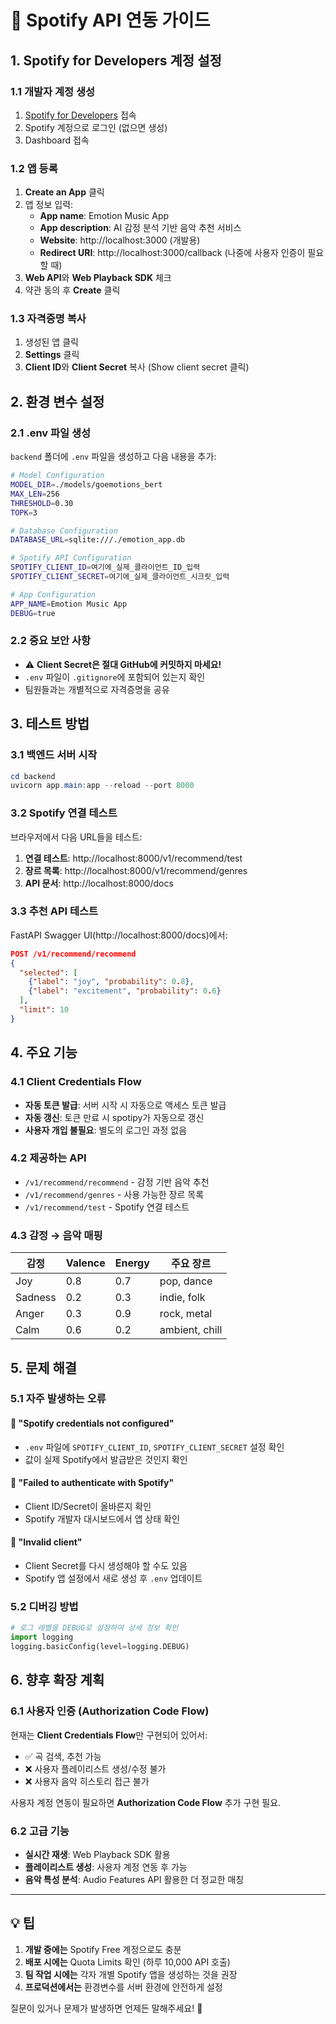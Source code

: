 # 🎵 Spotify API 연동 가이드

## 1. Spotify for Developers 계정 설정

### 1.1 개발자 계정 생성
1. [Spotify for Developers](https://developer.spotify.com) 접속
2. Spotify 계정으로 로그인 (없으면 생성)
3. Dashboard 접속

### 1.2 앱 등록
1. **Create an App** 클릭
2. 앱 정보 입력:
   - **App name**: Emotion Music App
   - **App description**: AI 감정 분석 기반 음악 추천 서비스
   - **Website**: http://localhost:3000 (개발용)
   - **Redirect URI**: http://localhost:3000/callback (나중에 사용자 인증이 필요할 때)
3. **Web API**와 **Web Playback SDK** 체크
4. 약관 동의 후 **Create** 클릭

### 1.3 자격증명 복사
1. 생성된 앱 클릭
2. **Settings** 클릭
3. **Client ID**와 **Client Secret** 복사 (Show client secret 클릭)

## 2. 환경 변수 설정

### 2.1 .env 파일 생성
`backend` 폴더에 `.env` 파일을 생성하고 다음 내용을 추가:

```bash
# Model Configuration
MODEL_DIR=./models/goemotions_bert
MAX_LEN=256
THRESHOLD=0.30
TOPK=3

# Database Configuration
DATABASE_URL=sqlite:///./emotion_app.db

# Spotify API Configuration
SPOTIFY_CLIENT_ID=여기에_실제_클라이언트_ID_입력
SPOTIFY_CLIENT_SECRET=여기에_실제_클라이언트_시크릿_입력

# App Configuration  
APP_NAME=Emotion Music App
DEBUG=true
```

### 2.2 중요 보안 사항
- ⚠️ **Client Secret은 절대 GitHub에 커밋하지 마세요!**
- `.env` 파일이 `.gitignore`에 포함되어 있는지 확인
- 팀원들과는 개별적으로 자격증명을 공유

## 3. 테스트 방법

### 3.1 백엔드 서버 시작
```powershell
cd backend
uvicorn app.main:app --reload --port 8000
```

### 3.2 Spotify 연결 테스트
브라우저에서 다음 URL들을 테스트:

1. **연결 테스트**: http://localhost:8000/v1/recommend/test
2. **장르 목록**: http://localhost:8000/v1/recommend/genres  
3. **API 문서**: http://localhost:8000/docs

### 3.3 추천 API 테스트
FastAPI Swagger UI(http://localhost:8000/docs)에서:

```json
POST /v1/recommend/recommend
{
  "selected": [
    {"label": "joy", "probability": 0.8},
    {"label": "excitement", "probability": 0.6}
  ],
  "limit": 10
}
```

## 4. 주요 기능

### 4.1 Client Credentials Flow
- **자동 토큰 발급**: 서버 시작 시 자동으로 액세스 토큰 발급
- **자동 갱신**: 토큰 만료 시 spotipy가 자동으로 갱신
- **사용자 개입 불필요**: 별도의 로그인 과정 없음

### 4.2 제공하는 API
- `/v1/recommend/recommend` - 감정 기반 음악 추천
- `/v1/recommend/genres` - 사용 가능한 장르 목록
- `/v1/recommend/test` - Spotify 연결 테스트

### 4.3 감정 → 음악 매핑
| 감정 | Valence | Energy | 주요 장르 |
|------|---------|--------|-----------|
| Joy | 0.8 | 0.7 | pop, dance |
| Sadness | 0.2 | 0.3 | indie, folk |
| Anger | 0.3 | 0.9 | rock, metal |
| Calm | 0.6 | 0.2 | ambient, chill |

## 5. 문제 해결

### 5.1 자주 발생하는 오류

#### 🔴 "Spotify credentials not configured"
- `.env` 파일에 `SPOTIFY_CLIENT_ID`, `SPOTIFY_CLIENT_SECRET` 설정 확인
- 값이 실제 Spotify에서 발급받은 것인지 확인

#### 🔴 "Failed to authenticate with Spotify"
- Client ID/Secret이 올바른지 확인
- Spotify 개발자 대시보드에서 앱 상태 확인

#### 🔴 "Invalid client"
- Client Secret를 다시 생성해야 할 수도 있음
- Spotify 앱 설정에서 새로 생성 후 `.env` 업데이트

### 5.2 디버깅 방법
```python
# 로그 레벨을 DEBUG로 설정하여 상세 정보 확인
import logging
logging.basicConfig(level=logging.DEBUG)
```

## 6. 향후 확장 계획

### 6.1 사용자 인증 (Authorization Code Flow)
현재는 **Client Credentials Flow**만 구현되어 있어서:
- ✅ 곡 검색, 추천 가능
- ❌ 사용자 플레이리스트 생성/수정 불가
- ❌ 사용자 음악 히스토리 접근 불가

사용자 계정 연동이 필요하면 **Authorization Code Flow** 추가 구현 필요.

### 6.2 고급 기능
- **실시간 재생**: Web Playback SDK 활용
- **플레이리스트 생성**: 사용자 계정 연동 후 가능
- **음악 특성 분석**: Audio Features API 활용한 더 정교한 매칭

---

## 💡 팁

1. **개발 중에는** Spotify Free 계정으로도 충분
2. **배포 시에는** Quota Limits 확인 (하루 10,000 API 호출)
3. **팀 작업 시에는** 각자 개별 Spotify 앱을 생성하는 것을 권장
4. **프로덕션에서는** 환경변수를 서버 환경에 안전하게 설정

질문이 있거나 문제가 발생하면 언제든 말해주세요! 🎵
